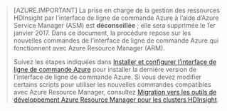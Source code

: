 > [AZURE.IMPORTANT] La prise en charge de la gestion des ressources HDInsight par l’interface de ligne de commande Azure à l’aide d’Azure Service Manager (ASM) est __déconseillée__ ; elle sera supprimée le 1er janvier 2017. Dans ce document, la procédure repose sur les nouvelles commandes de l’interface de ligne de commande Azure qui fonctionnent avec Azure Resource Manager (ARM).
>
> Suivez les étapes indiquées dans [Installer et configurer l’interface de ligne de commande Azure](../articles/xplat-cli-install.md) pour installer la dernière version de l’interface de ligne de commande Azure. Si vous devez modifier certains scripts pour utiliser les nouvelles commandes compatibles avec Azure Resource Manager, consultez [Migration vers les outils de développement Azure Resource Manager pour les clusters HDInsight](../articles/hdinsight/hdinsight-hadoop-development-using-azure-resource-manager.md).


